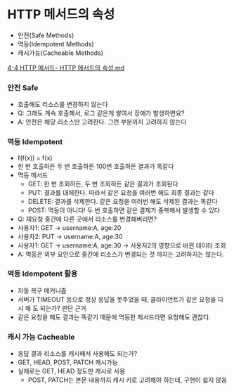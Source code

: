 
# HTTP 메서드의 속성

- 안전(Safe Methods)
- 멱등(Idempotent Methods)
- 캐시가능(Cacheable Methods)

[4-4 HTTP 메서드- HTTP 메서드의 속성.md](4-4%20HTTP%20%EB%A9%94%EC%84%9C%EB%93%9C-%20HTTP%20%EB%A9%94%EC%84%9C%EB%93%9C%EC%9D%98%20%EC%86%8D%EC%84%B1.md)

### 안전 Safe

- 호출해도 리소스를 변경하지 않는다
- Q: 그래도 계속 호출해서, 로그 같은게 쌓여서 장애가 발생하면요?
- A: 안전은 해당 리소스만 고려한다. 그런 부분까지 고려하지 않는다

### 멱등 Idempotent

- f(f(x)) = f(x)
- 한 번 호출하든 두 번 호출하든 100번 호출하든 결과가 똑같다
- 멱등 메서드
   - GET: 한 번 조회하든, 두 번 조회하든 같은 결과가 조회된다
   - PUT: 결과를 대체한다. 따라서 같은 요청을 여러번 해도 최종 결과는 같다
   - DELETE: 결과를 삭제한다. 같은 요청을 여러번 해도 삭제된 결과는 똑같다
   - POST: 멱등이 아니다! 두 번 호출하면 같은 결제가 중복해서 발생할 수 있다
- Q: 재요청 중간에 다른 곳에서 리소스를 변경해버리면?
- 사용자1: GET -> username:A, age:20
- 사용자2: PUT -> username:A, age:30
- 사용자1: GET -> username:A, age:30 -> 사용자2의 영향으로 바뀐 데이터 조회
- A: 멱등은 외부 요인으로 중간에 리소스가 변경되는 것 까지는 고려하지는 않는다.

### 멱등 Idempotent 활용 

- 자동 복구 메커니즘
- 서버가 TIMEOUT 등으로 정상 응답을 못주었을 때, 클라이언트가 같은 요청을 다시 해
  도 되는가? 판단 근거
- 같은 요청을 해도 결과는 똑같기 때문에 멱등한 메서드라면 요청해도 괜찮다.

### 캐시 가능 Cacheable

- 응답 결과 리소스를 캐시해서 사용해도 되는가?
- GET, HEAD, POST, PATCH 캐시가능
- 실제로는 GET, HEAD 정도만 캐시로 사용
  - POST, PATCH는 본문 내용까지 캐시 키로 고려해야 하는데, 구현이 쉽지 않음


